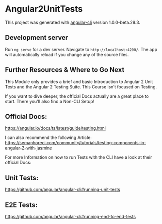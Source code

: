 # Angular2UnitTests

This project was generated with [angular-cli](https://github.com/angular/angular-cli) version 1.0.0-beta.28.3.

## Development server
Run `ng serve` for a dev server. Navigate to `http://localhost:4200/`. The app will automatically reload if you change any of the source files.

## Further Resources & Where to Go Next

This Module only provides a brief and basic Introduction to Angular 2 Unit Tests and the Angular 2 Testing Suite. This Course isn't focused on Testing.

If you want to dive deeper, the official Docs actually are a great place to start. There you'll also find a Non-CLI Setup!

## Official Docs: 
  https://angular.io/docs/ts/latest/guide/testing.html

I can also recommend the following Article: https://semaphoreci.com/community/tutorials/testing-components-in-angular-2-with-jasmine

For more Information on how to run Tests with the CLI have a look at their official Docs:

## Unit Tests: 
  https://github.com/angular/angular-cli#running-unit-tests

## E2E Tests: 
  https://github.com/angular/angular-cli#running-end-to-end-tests